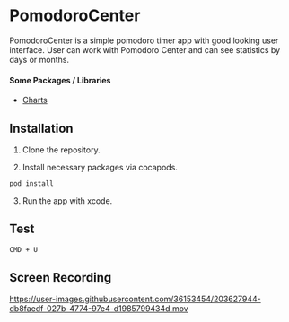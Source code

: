 # PomodoroCenter

PomodoroCenter is a simple pomodoro timer app with good looking user interface. User can work with Pomodoro Center and can see statistics by days or months.

#### Some Packages / Libraries
- [Charts](https://github.com/danielgindi/Charts) <br />


## Installation

1. Clone the repository.

2. Install necessary packages via cocapods.

```sh
pod install
```

3. Run the app with xcode.

## Test
```sh
CMD + U
```


## Screen Recording




https://user-images.githubusercontent.com/36153454/203627944-db8faedf-027b-4774-97e4-d1985799434d.mov



